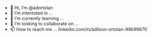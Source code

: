 - 👋 Hi, I’m @adortolan
- 👀 I’m interested in ...
- 🌱 I’m currently learning ...
- 💞️ I’m looking to collaborate on ...
- 📫 How to reach me ... linkedin.com/in/adilson-ortolan-99b99870 


<!---
adortolan/adortolan is a ✨ special ✨ repository because its `README.md` (this file) appears on your GitHub profile.
You can click the Preview link to take a look at your changes.
--->
